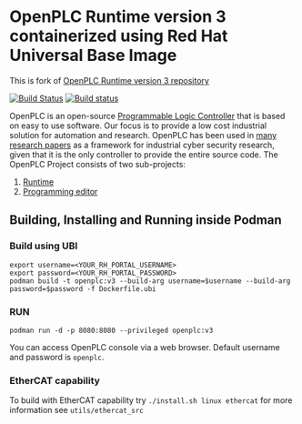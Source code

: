 # OpenPLC Runtime version 3 containerized using Red Hat Universal Base Image

This is fork of [OpenPLC Runtime version 3 repository](https://github.com/thiagoralves/OpenPLC_v3)

[![Build Status](https://travis-ci.org/thiagoralves/OpenPLC_v3.svg?branch=master)](https://travis-ci.org/thiagoralves/OpenPLC_v3)
[![Build status](https://ci.appveyor.com/api/projects/status/ut3466ixwtyf68qg?svg=true)](https://ci.appveyor.com/project/shrmrf/openplc-v3)

OpenPLC is an open-source [Programmable Logic Controller](https://en.wikipedia.org/wiki/Programmable_logic_controller) that is based on easy to use software. Our focus is to provide a low cost industrial solution for automation and research. OpenPLC has been used in [many research papers](https://scholar.google.com/scholar?as_ylo=2014&q=openplc&hl=en&as_sdt=0,1) as a framework for industrial cyber security research, given that it is the only controller to provide the entire source code.
The OpenPLC Project consists of two sub-projects:
1. [Runtime](https://github.com/thiagoralves/OpenPLC_v3)
2. [Programming editor](https://openplcproject.com/docs/installing-openplc-editor/)

## Building, Installing and Running inside Podman

### Build using UBI

```
export username=<YOUR_RH_PORTAL_USERNAME>
export password=<YOUR_RH_PORTAL_PASSWORD>
podman build -t openplc:v3 --build-arg username=$username --build-arg password=$password -f Dockerfile.ubi
```

### RUN

```
podman run -d -p 8080:8080 --privileged openplc:v3
```

You can access OpenPLC console via a web browser.
Default username and password is `openplc`.

### EtherCAT capability
To build with EtherCAT capability try `./install.sh linux ethercat` for more information see `utils/ethercat_src`